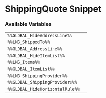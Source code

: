 # ShippingQuote Snippet

### Available Variables
|||
|---|---|
| `%%GLOBAL_HideAddressLine%%` |
| `%%LNG_ShippedTo%%` |
| `%%GLOBAL_AddressLine%%` |
| `%%GLOBAL_HideItemList%%` |
| `%%LNG_Items%%` |
| `%%GLOBAL_ItemList%%` |
| `%%LNG_ShippingProvider%%` |
| `%%GLOBAL_ShippingProviders%%` |
| `%%GLOBAL_HideHorizontalRule%%` |
